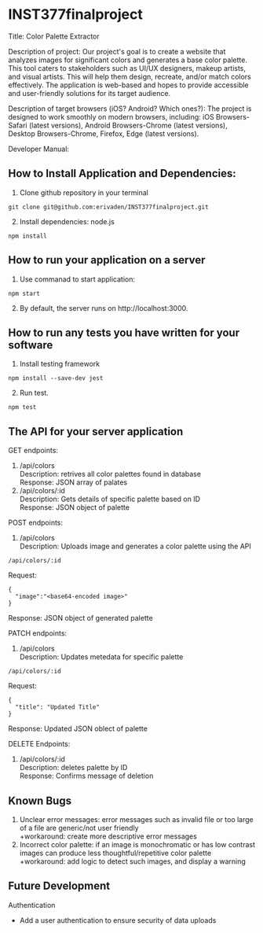 # INST377finalproject
Title: Color Palette Extractor

Description of project: Our project's goal is to create a website that analyzes images for significant colors and generates a base color palette. This tool caters to stakeholders such as UI/UX designers, makeup artists, and visual artists. This will help them design, recreate, and/or match colors effectively. The application is web-based and hopes to provide accessible and user-friendly solutions for its target audience.

Description of target browsers (iOS? Android? Which ones?): The project is designed to work smoothly on modern browsers, including: iOS Browsers-Safari (latest versions), Android Browsers-Chrome (latest versions), Desktop Browsers-Chrome, Firefox, Edge (latest versions).


Developer Manual:

## How to Install Application and Dependencies:

1. Clone github repository in your terminal
```
git clone git@github.com:erivaden/INST377finalproject.git
```
2. Install dependencies: node.js
```
npm install
```
## How to run your application on a server
1. Use commanad to start application:
```
npm start
```
2. By default, the server runs on http://localhost:3000. 
## How to run any tests you have written for your software
1. Install testing framework
```
npm install --save-dev jest
```
2. Run test.
```
npm test
```
## The API for your server application
GET endpoints: <br>
1. /api/colors <br>
  Description: retrives all color palettes found in database <br>
  Response: JSON array of palates <br>
3. /api/colors/:id <br>
  Description: Gets details of specific palette based on ID <br>
  Response: JSON object of palette <br>

POST endpoints: <br>
1. /api/colors <br>
  Description: Uploads image and generates a color palette using the API <br>
  ```
  /api/colors/:id
  ```
  Request:<br>
  ```
  {
    "image":"<base64-encoded image>"
  }
  ```
  Response: JSON object of generated palette <br>

PATCH endpoints: <br>
1. /api/colors <br>
  Description: Updates metedata for specific palette <br>
  ```
  /api/colors/:id
  ```
  Request:<br>
  ```
  {
    "title": "Updated Title"
  }
  ```
  Response: Updated JSON oblect of palette <br>

DELETE Endpoints: <br>
1. /api/colors/:id <br>
   Description: deletes palette by ID <br>
   Response: Confirms message of deletion <br>

## Known Bugs
1. Unclear error messages: error messages such as invalid file or too large of a file are generic/not user friendly  <br> 
   +workaround: create more descriptive error messages  <br>
2. Incorrect color palette: if an image is monochromatic or has low contrast images can produce less thoughtful/repetitive color palette  <br>
   +workaround: add logic to detect such images, and display a warning  <br>

## Future Development

Authentication
- Add a user authentication to ensure security of data uploads
